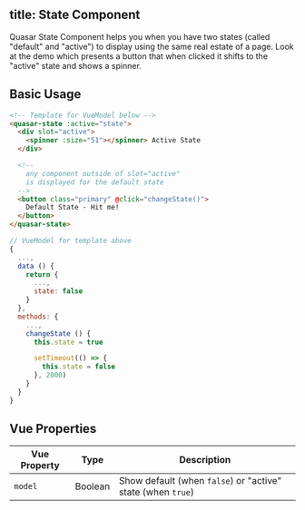 title: State Component
---
Quasar State Component helps you when you have two states (called "default" and "active") to display using the same real estate of a page. Look at the demo which presents a button that when clicked it shifts to the "active" state and shows a spinner.

<input type="hidden" data-fullpage-demo="web-components/state">

## Basic Usage

``` html
<!-- Template for VueModel below -->
<quasar-state :active="state">
  <div slot="active">
    <spinner :size="51"></spinner> Active State
  </div>

  <!--
    any component outside of slot="active"
    is displayed for the default state
  -->
  <button class="primary" @click="changeState()">
    Default State - Hit me!
  </button>
</quasar-state>
```

``` js
// VueModel for template above
{
  ...,
  data () {
    return {
      ...,
      state: false
    }
  },
  methods: {
    ...,
    changeState () {
      this.state = true

      setTimeout(() => {
        this.state = false
      }, 2000)
    }
  }
}
```

## Vue Properties

| Vue Property | Type | Description |
| --- | --- | --- |
| `model` | Boolean | Show default (when `false`) or "active" state (when `true`) |
